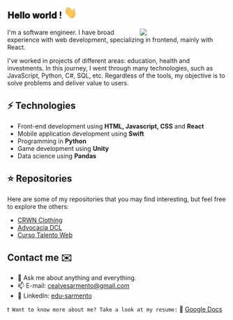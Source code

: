## 𝐇𝐞𝐥𝐥𝐨 𝐰𝐨𝐫𝐥𝐝 ! <img src="https://raw.githubusercontent.com/ABSphreak/ABSphreak/master/gifs/Hi.gif" width="30px">

<img align='right' src='https://user-images.githubusercontent.com/5713670/87202985-820dcb80-c2b6-11ea-9f56-7ec461c497c3.gif' width='200"'>

I'm a software engineer. I have broad experience with web development, specializing in frontend, mainly with React.

I've worked in projects of different areas: education, health and investments. In this journey, I went through many technologies, such as JavaScript, Python, C#, SQL, etc. Regardless of the tools, my objective is to solve problems and deliver value to users.

## ⚡ Technologies
- Front-end development using **HTML, Javascript, CSS** and **React**
- Mobile application development using **Swift**
- Programming in **Python**
- Game development using **Unity**
- Data science using **Pandas**

## ⭐️ Repositories
Here are some of my repositories that you may find interesting, but feel free to explore the others:
- [CRWN Clothing](https://github.com/edusrmt/crwn-clothing)
- [Advocacia DCL](https://github.com/edusrmt/advocacia-dcl)
- [Curso Talento Web](https://github.com/edusrmt/curso-talento-web)

## Contact me ✉️
- 💬 Ask me about anything and everything.
- 📫 E-mail: [cealvesarmento@gmail.com](mailto:cealvesarmento@gmail.com)
- 👔 LinkedIn: [edu-sarmento](https://www.linkedin.com/in/edu-sarmento/)

`❗ Want to know more about me? Take a look at my resume:` 📄 [Google Docs](https://drive.google.com/file/d/1eRL34_d50VnspyLpNm2K0cyO9ee2rsD0/view?usp=sharing)
